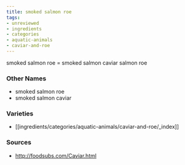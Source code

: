 ```yaml
---
title: smoked salmon roe
tags:
- unreviewed
- ingredients
- categories
- aquatic-animals
- caviar-and-roe
---
```

smoked salmon roe = smoked salmon caviar salmon roe

### Other Names

* smoked salmon roe
* smoked salmon caviar

### Varieties

* [[ingredients/categories/aquatic-animals/caviar-and-roe/_index]]

### Sources
* http://foodsubs.com/Caviar.html
